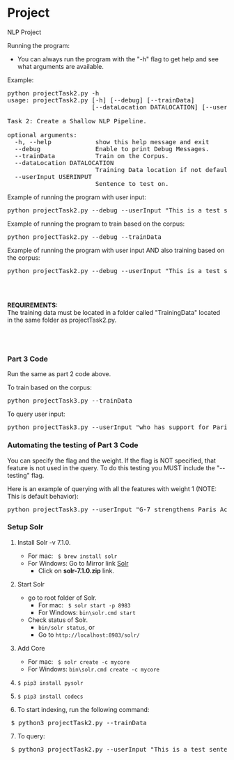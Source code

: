 # Project
NLP Project

Running the program:
- You can always run the program with the "-h" flag to get help and see what arguments are available.

Example:
<pre>
python projectTask2.py -h
usage: projectTask2.py [-h] [--debug] [--trainData]
                       [--dataLocation DATALOCATION] [--userInput USERINPUT]

Task 2: Create a Shallow NLP Pipeline.

optional arguments:
  -h, --help            show this help message and exit
  --debug               Enable to print Debug Messages.
  --trainData           Train on the Corpus.
  --dataLocation DATALOCATION
                        Training Data location if not default.
  --userInput USERINPUT
                        Sentence to test on.
</pre>                        


Example of running the program with user input:<br />
<pre>python projectTask2.py --debug --userInput "This is a test sentence. How do you do? This is a third sentence."</pre>


Example of running the program to train based on the corpus:<br />
<pre>python projectTask2.py --debug --trainData</pre>


Example of running the program with user input AND also training based on the corpus:<br />
<pre>python projectTask2.py --debug --userInput "This is a test sentence. How do you do? This is a third sentence." --trainData</pre>

<br /><br />

<p>
  <b>REQUIREMENTS:</b><br />
  The training data must be located in a folder called "TrainingData" located in the same folder as projectTask2.py.
</p>

<br /><br />


### Part 3 Code
Run the same as part 2 code above.

To train based on the corpus:<br />
<pre>python projectTask3.py --trainData</pre>

To query user input:<br />
<pre>python projectTask3.py --userInput "who has support for Paris Accord"</pre>


### Automating the testing of Part 3 Code
You can specify the flag and the weight.  If the flag is NOT specified, that feature is not used in the query.
To do this testing you MUST include the "--testing" flag.

Here is an example of querying with all the features with weight 1 (NOTE: This is default behavior):<br />
<pre>python projectTask3.py --userInput "G-7 strengthens Paris Accord" --testing --sentenceFlag --sentenceWeight 1 --lemmaFlag --lemmaWeight 1 --stemFlag --stemWeight 1 --posTagFlag --posTagWeight 1 --headWordFlag --headWordWeight 1 --hypernymFlag --hypernymWeight 1 --hyponymFlag --hyponymWeight 1 --meronymFlag --meronymWeight 1 --holonymFlag --holonymWeight 1</pre>



### Setup Solr

1. Install Solr -v 7.1.0.
    * For mac: ``` $ brew install solr```
    * For Windows: Go to Mirror link [Solr](http://apache.mirrors.pair.com/lucene/solr/7.1.0)
      * Click on **solr-7.1.0.zip** link.

2. Start Solr
    * go to root folder of Solr.
      * For mac: ``` $ solr start -p 8983```
      * For Windows: ```bin\solr.cmd start```
    * Check status of Solr.
      * ```bin/solr status```, or
      * Go to ```http://localhost:8983/solr/```

3. Add Core
    * For mac: ``` $ solr create -c mycore```
    * For Windows: ```bin\solr.cmd create -c mycore```

4. ```$ pip3 install pysolr```

5. ```$ pip3 install codecs```

6. To start indexing, run the following command:</br>
<pre> $ python3 projectTask2.py --trainData </pre>

7. To query:</br>
<pre> $ python3 projectTask2.py --userInput "This is a test sentence. How do you do? This is a third sentence." </pre>
